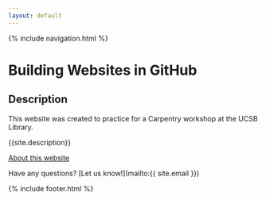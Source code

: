 ```yaml
---
layout: default
---
```

{% include navigation.html %}
# Building Websites in GitHub

## Description
This website was created to practice for a Carpentry workshop at the UCSB Library.

{{site.description}}

[About this website](about)

Have any questions? [Let us know!](mailto:{{ site.email }})

{% include footer.html %}
